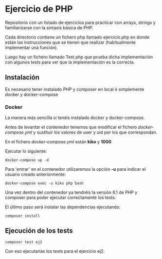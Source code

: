 # Ejercicio de PHP

Repositorio con un listado de ejercicios para practicar con arrays, strings y familiarizarse con la 
sintaxis básica de PHP.

Cada directorio contiene un fichero php llamado ejercicio.php en donde están las instrucciones que se tienen
que realizar (habitualmente  implementar una función).

Luego hay un fichero llamado Test.php que prueba dicha implementación con algunos tests para ver que la
implementación es la correcta. 

## Instalación
Es necesario tener instalado PHP y composer en local ó simplemente docker y docker-compose

### Docker
La manera más sencilla si tenéis instalado docker y docker-compose.

Antes de levantar el contenedor tenemos que modificar el fichero _docker-compose.yml_ y sustituir los valores de user y uid por los que correspondan.

En el fichero _docker-compose.yml_ están **kiko** y **1000**

Ejecutar lo siguiente:

```shell
docker-compose up -d
```

Para 'entrar' en el contenedor utilizaremos la opción **-u** para indicar el usuario creado anteriormente:

```shell
docker-compose exec -u kiko php bash
```

Una vez dentro del contenedor ya tendréis la versión 8.1 de PHP y composer para poder ejecutar correctamente
los tests.

El último paso será instalar las dependencias ejecutando:

```shell
composer install
```

## Ejecución de los tests

```shell
composer test ej2
```
Con eso ejecutarías los tests para el ejercicio ej2.
